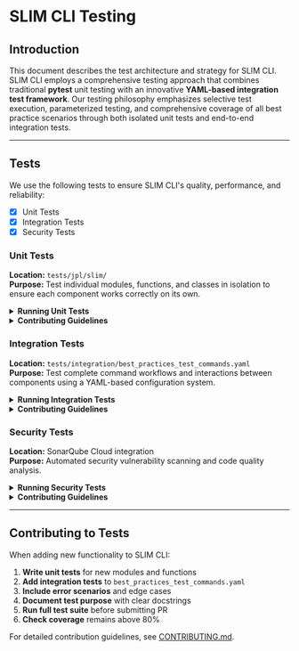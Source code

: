 # SLIM CLI Testing

## Introduction
This document describes the test architecture and strategy for SLIM CLI. SLIM CLI employs a comprehensive testing approach that combines traditional **pytest** unit testing with an innovative **YAML-based integration test framework**. Our testing philosophy emphasizes selective test execution, parameterized testing, and comprehensive coverage of all best practice scenarios through both isolated unit tests and end-to-end integration tests.

---

## Tests

We use the following tests to ensure SLIM CLI's quality, performance, and reliability:

- [x] Unit Tests
- [x] Integration Tests
- [x] Security Tests
<!-- - [ ] Add any additional test categories that are relevant to your project -->

### Unit Tests

**Location:** `tests/jpl/slim/`  
**Purpose:** Test individual modules, functions, and classes in isolation to ensure each component works correctly on its own.

<details>
<summary><b>Running Unit Tests</b></summary>

#### Running Manually

```bash
# Install test dependencies
pip install pytest pytest-cov

# Run all unit tests
pytest tests/jpl/slim/

# Run specific test modules
pytest tests/jpl/slim/utils/test_git_utils.py
pytest tests/jpl/slim/cli/test_models_command.py

# Run with verbose output
pytest tests/jpl/slim/ -v -s

# Run with coverage reporting
python -m pytest tests/jpl/slim/ --cov=jpl.slim --cov-report=html

```

#### Running Automatically
- **Trigger:** Not yet
- **Frequency:** Not yet
- **Where to see results:** Not yet

</details>

<details>
<summary><b>Contributing Guidelines</b></summary>

**Testing Framework:** pytest 7.x with fixtures and mocking

**Tips for Contributing:**
- Follow the naming convention `test_*.py` for test files
- Use pytest fixtures for setup and teardown
- Mock external dependencies (API calls, file systems, git operations)
- Test both success and failure paths
- Include docstrings explaining what each test verifies

</details>

### Integration Tests

**Location:** `tests/integration/best_practices_test_commands.yaml`  
**Purpose:** Test complete command workflows and interactions between components using a YAML-based configuration system.

<details>
<summary><b>Running Integration Tests</b></summary>

#### Running Manually

```bash
# Run all YAML-configured integration tests
pytest tests/jpl/slim/cli/test_best_practice_commands.py

# Run with verbose output to see individual YAML commands
pytest -v tests/jpl/slim/cli/test_best_practice_commands.py

# Enable/disable specific tests via YAML configuration
# Edit tests/integration/best_practices_test_commands.yaml
```

**YAML Configuration Example:**
```yaml
readme:
  enabled: true  # Enable/disable entire practice
  commands:
    - command: "slim apply --best-practice-ids readme --repo-dir {temp_git_repo}"
      enabled: true   # Enable/disable individual commands
    - command: "slim deploy --best-practice-ids readme --repo-dir {temp_git_repo_with_remote}"
      enabled: false
```

**Template Variables:**
- `{temp_git_repo}` - Temporary git repository path
- `{temp_git_repo_with_remote}` - Git repo with configured remote
- `{temp_dir}` - Generic temporary directory
- `{temp_urls_file}` - File containing repository URLs
- `{test_ai_model}` - AI model for testing
- `{custom_remote}` - Custom git remote URL

#### Running Automatically
- **Trigger:** Not yet
- **Frequency:** Not yet
- **Where to see results:** Not yet

</details>

<details>
<summary><b>Contributing Guidelines</b></summary>

**Testing Framework:** YAML-based test configuration with pytest runner

**Tips for Contributing:**
- Add new practices to `tests/integration/best_practices_test_commands.yaml`
- Include both success and error scenarios
- Use template variables for dynamic values
- Test with different AI models when applicable
- Enable/disable toggles for development flexibility

**Adding a New Practice:**
```yaml
new-practice:
  enabled: true
  commands:
    - command: "slim apply --best-practice-ids new-practice --repo-dir {temp_git_repo}"
      enabled: true
    - command: "slim deploy --best-practice-ids new-practice --repo-dir {temp_git_repo_with_remote}"
      enabled: true
    # Error scenarios
    - command: "slim apply --best-practice-ids new-practice --repo-dir /nonexistent/path"
      enabled: true
```

</details>

### Security Tests

**Location:** SonarQube Cloud integration  
**Purpose:** Automated security vulnerability scanning and code quality analysis.

<details>
<summary><b>Running Security Tests</b></summary>

#### Running Manually

SonarQube Cloud analysis is automatically integrated and cannot be run manually. For local security testing:

```bash
# Run secrets detection practice tests
pytest tests/jpl/slim/best_practices/test_secrets_detection.py -v

# Test security-related best practices
pytest -k "secrets" -v
```

#### Running Automatically
- **Trigger:** Every pull request automatically
- **Frequency:** On every PR submission and update
- **Where to see results:** SonarQube Cloud dashboard and PR status checks

</details>

<details>
<summary><b>Contributing Guidelines</b></summary>

**Testing Framework:** SonarQube Cloud automated scanning

**Tips for Contributing:**
- SonarQube Cloud automatically scans all code changes
- Address any security vulnerabilities flagged in PR checks
- Maintain security rating above B grade
- Review SonarQube Cloud report before merging PRs
- No manual setup required - fully automated

</details>

---

## Contributing to Tests

When adding new functionality to SLIM CLI:

1. **Write unit tests** for new modules and functions
2. **Add integration tests** to `best_practices_test_commands.yaml`
3. **Include error scenarios** and edge cases
4. **Document test purpose** with clear docstrings
5. **Run full test suite** before submitting PR
6. **Check coverage** remains above 80%

For detailed contribution guidelines, see [CONTRIBUTING.md](CONTRIBUTING.md).
